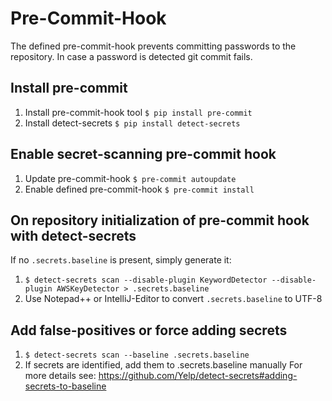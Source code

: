# Pre-Commit-Hook
The defined pre-commit-hook prevents committing passwords to the repository. In case a password is detected
git commit fails.

## Install pre-commit
1. Install pre-commit-hook tool
   `$ pip install pre-commit`
2. Install detect-secrets
   `$ pip install detect-secrets`
   
## Enable secret-scanning pre-commit hook
1. Update pre-commit-hook
   `$ pre-commit autoupdate`
2. Enable defined pre-commit-hook
   `$ pre-commit install`

## On repository initialization of pre-commit hook with detect-secrets
If no `.secrets.baseline` is present, simply generate it:
1. `$ detect-secrets scan --disable-plugin KeywordDetector --disable-plugin AWSKeyDetector > .secrets.baseline`
2. Use Notepad++ or IntelliJ-Editor to convert `.secrets.baseline` to UTF-8

## Add false-positives or force adding secrets
1. `$ detect-secrets scan --baseline .secrets.baseline`
2. If secrets are identified, add them to .secrets.baseline manually
   For more details see: https://github.com/Yelp/detect-secrets#adding-secrets-to-baseline
